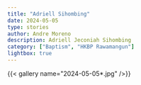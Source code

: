 ```yaml
---
title: "Adriell Sihombing"
date: 2024-05-05
type: stories
author: Andre Moreno
description: Adriell Jeconiah Sihombing
category: ["Baptism", "HKBP Rawamangun"]
lightbox: true
---
```


{{< gallery name="2024-05-05*.jpg" />}}